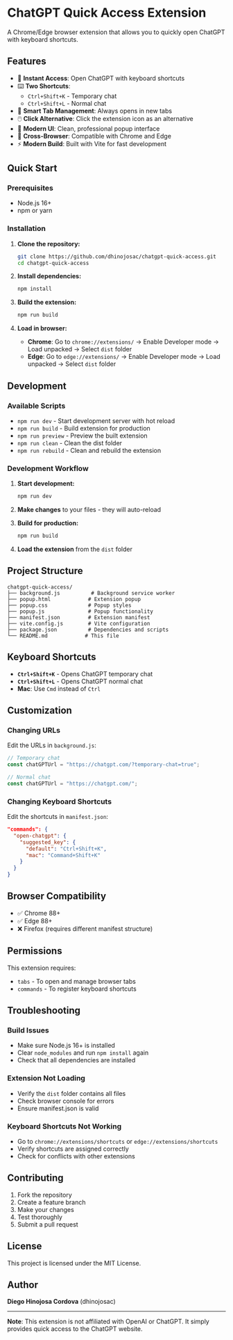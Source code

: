 # ChatGPT Quick Access Extension

A Chrome/Edge browser extension that allows you to quickly open ChatGPT with keyboard shortcuts.

## Features

- 🚀 **Instant Access**: Open ChatGPT with keyboard shortcuts
- ⌨️ **Two Shortcuts**: 
  - `Ctrl+Shift+K` - Temporary chat
  - `Ctrl+Shift+L` - Normal chat
- 🎯 **Smart Tab Management**: Always opens in new tabs
- 🖱️ **Click Alternative**: Click the extension icon as an alternative
- 🎨 **Modern UI**: Clean, professional popup interface
- 🔄 **Cross-Browser**: Compatible with Chrome and Edge
- ⚡ **Modern Build**: Built with Vite for fast development

## Quick Start

### Prerequisites
- Node.js 16+ 
- npm or yarn

### Installation

1. **Clone the repository:**
   ```bash
   git clone https://github.com/dhinojosac/chatgpt-quick-access.git
   cd chatgpt-quick-access
   ```

2. **Install dependencies:**
   ```bash
   npm install
   ```

3. **Build the extension:**
   ```bash
   npm run build
   ```

4. **Load in browser:**
   - **Chrome**: Go to `chrome://extensions/` → Enable Developer mode → Load unpacked → Select `dist` folder
   - **Edge**: Go to `edge://extensions/` → Enable Developer mode → Load unpacked → Select `dist` folder

## Development

### Available Scripts

- `npm run dev` - Start development server with hot reload
- `npm run build` - Build extension for production
- `npm run preview` - Preview the built extension
- `npm run clean` - Clean the dist folder
- `npm run rebuild` - Clean and rebuild the extension

### Development Workflow

1. **Start development:**
   ```bash
   npm run dev
   ```

2. **Make changes** to your files - they will auto-reload

3. **Build for production:**
   ```bash
   npm run build
   ```

4. **Load the extension** from the `dist` folder

## Project Structure

```
chatgpt-quick-access/
├── background.js          # Background service worker
├── popup.html            # Extension popup
├── popup.css             # Popup styles
├── popup.js              # Popup functionality
├── manifest.json         # Extension manifest
├── vite.config.js        # Vite configuration
├── package.json          # Dependencies and scripts
└── README.md            # This file
```

## Keyboard Shortcuts

- **`Ctrl+Shift+K`** - Opens ChatGPT temporary chat
- **`Ctrl+Shift+L`** - Opens ChatGPT normal chat
- **Mac**: Use `Cmd` instead of `Ctrl`

## Customization

### Changing URLs
Edit the URLs in `background.js`:
```javascript
// Temporary chat
const chatGPTUrl = "https://chatgpt.com/?temporary-chat=true";

// Normal chat  
const chatGPTUrl = "https://chatgpt.com/";
```

### Changing Keyboard Shortcuts
Edit the shortcuts in `manifest.json`:
```json
"commands": {
  "open-chatgpt": {
    "suggested_key": {
      "default": "Ctrl+Shift+K",
      "mac": "Command+Shift+K"
    }
  }
}
```

## Browser Compatibility

- ✅ Chrome 88+
- ✅ Edge 88+
- ❌ Firefox (requires different manifest structure)

## Permissions

This extension requires:
- `tabs` - To open and manage browser tabs
- `commands` - To register keyboard shortcuts

## Troubleshooting

### Build Issues
- Make sure Node.js 16+ is installed
- Clear `node_modules` and run `npm install` again
- Check that all dependencies are installed

### Extension Not Loading
- Verify the `dist` folder contains all files
- Check browser console for errors
- Ensure manifest.json is valid

### Keyboard Shortcuts Not Working
- Go to `chrome://extensions/shortcuts` or `edge://extensions/shortcuts`
- Verify shortcuts are assigned correctly
- Check for conflicts with other extensions

## Contributing

1. Fork the repository
2. Create a feature branch
3. Make your changes
4. Test thoroughly
5. Submit a pull request

## License

This project is licensed under the MIT License.

## Author

**Diego Hinojosa Cordova** (dhinojosac)

---

**Note**: This extension is not affiliated with OpenAI or ChatGPT. It simply provides quick access to the ChatGPT website. 